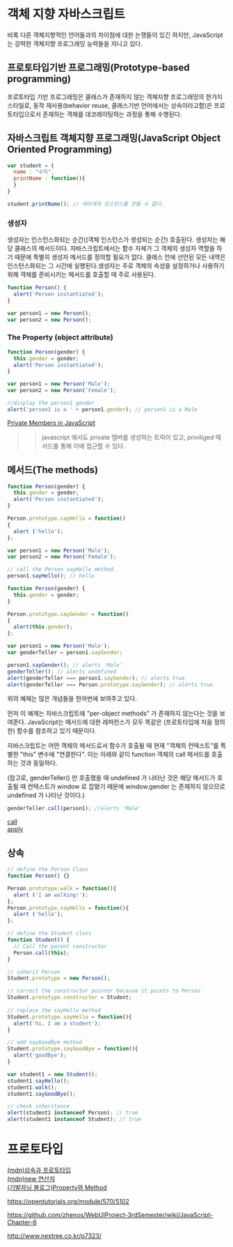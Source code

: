 # 객체 지향 자바스크립트
비록 다른 객체지향적인 언어들과의 차이점에 대한 논쟁들이 있긴 하지만, JavaScript는 강력한 객체지향 프로그래밍 능력들을 지니고 있다.
  
## 프로토타입기반 프로그래밍(Prototype-based programming)
프로토타입 기반 프로그래밍은 클래스가 존재하지 않는 객체지향 프로그래밍의 한가지 스타일로, 동작 재사용(behavior reuse, 클래스기반 언어에서는 상속이라고함)은 프로토타입으로서 존재하는 객체를 데코레이팅하는 과정을 통해 수행된다.

## 자바스크립트 객체지향 프로그래밍(JavaScript Object Oriented Programming)
```javascript
var student = {
  name : "수지",
  printName : function(){
  }
}

student.printName(); // 여러개의 인스턴스를 만들 수 없다.
```

### 생성자
생성자는 인스턴스화되는 순간((객체 인스턴스가 생성되는 순간) 호출된다. 생성자는 해당 클래스의 메서드이다. 자바스크립트에서는 함수 자체가 그 객체의 생성자 역할을 하기 때문에 특별히 생성자 메서드를 정의할 필요가 없다. 클래스 안에 선언된 모든 내역은 인스턴스화되는 그 시간에 실행된다.생성자는 주로 객체의 속성을 설정하거나 사용하기 위해 객체를 준비시키는 메서드를 호출할 때 주로 사용된다. 

```javascript
function Person() {
  alert('Person instantiated');
}

var person1 = new Person();
var person2 = new Person();
```

### The Property (object attribute)

```javascript
function Person(gender) {
  this.gender = gender;
  alert('Person instantiated');
}

var person1 = new Person('Male');
var person2 = new Person('Female');

//display the person1 gender
alert('person1 is a ' + person1.gender); // person1 is a Male
```
[Private Members in JavaScript](http://javascript.crockford.com/private.html)
>> javascript 에서도 private 멤버를 생성하는 트릭이 있고, priviliged 메서드를 통해 이에 접근할 수 있다.

## 메서드(The methods)
```javascript
function Person(gender) {
  this.gender = gender;
  alert('Person instantiated');
}

Person.prototype.sayHello = function()
{
  alert ('hello');
};

var person1 = new Person('Male');
var person2 = new Person('Female');

// call the Person sayHello method.
person1.sayHello(); // hello
```
```javascript
function Person(gender) {
  this.gender = gender;
}

Person.prototype.sayGender = function()
{
  alert(this.gender);
};

var person1 = new Person('Male');
var genderTeller = person1.sayGender;

person1.sayGender(); // alerts 'Male'
genderTeller(); // alerts undefined
alert(genderTeller === person1.sayGender); // alerts true
alert(genderTeller === Person.prototype.sayGender); // alerts true
```

위의 예제는 많은 개념들을 한꺼번에 보여주고 있다. 

먼저 이 예제는 자바스크립트에 "per-object methods" 가 존재하지 않는다는 것을 보여준다. JavaScript는 메서드에 대한 레퍼런스가 모두 똑같은 (프로토타입에 처음 정의한) 함수를 참조하고 있기 때문이다.
 
자바스크립트는 어떤 객체의 메서드로서 함수가 호출될 때 현재 "객체의 컨텍스트"를 특별한 "this" 변수에 "연결한다". 이는 아래와 같이 function 객체의 call 메서드를 호출하는 것과 동일하다.
 
(참고로, genderTeller() 만 호출했을 때 undefined 가 나타난 것은 해당 메서드가 호출될 때 컨텍스트가 window 로 잡혔기 때문에 window.gender 는 존재하지 않으므로 undefined 가 나타난 것이다.)

```javascript
genderTeller.call(person1); //alerts 'Male'
```  
  
[call](https://developer.mozilla.org/ko/docs/Web/JavaScript/Reference/Global_Objects/Function/call)  
[apply](https://developer.mozilla.org/ko/docs/Web/JavaScript/Reference/Global_Objects/Function/apply)  

## 상속
```javascript
// define the Person Class
function Person() {}

Person.prototype.walk = function(){
  alert ('I am walking!');
};
Person.prototype.sayHello = function(){
  alert ('hello');
};

// define the Student class
function Student() {
  // Call the parent constructor
  Person.call(this);
}

// inherit Person
Student.prototype = new Person();

// correct the constructor pointer because it points to Person
Student.prototype.constructor = Student;
 
// replace the sayHello method
Student.prototype.sayHello = function(){
  alert('hi, I am a student');
}

// add sayGoodBye method
Student.prototype.sayGoodBye = function(){
  alert('goodBye');
}

var student1 = new Student();
student1.sayHello();
student1.walk();
student1.sayGoodBye();

// check inheritance
alert(student1 instanceof Person); // true 
alert(student1 instanceof Student); // true
```

# 프로토타입

[(mdn)상속과 프로토타입](https://developer.mozilla.org/ko/docs/Web/JavaScript/Guide/Inheritance_and_the_prototype_chain)  
[(mdn)new 연산자](https://developer.mozilla.org/en-US/docs/Web/JavaScript/Reference/Operators/new)  
[(기발자님 블로그)Property와 Method](https://brunch.co.kr/@brunch92ny/17)


https://opentutorials.org/module/570/5102

https://github.com/zhenos/WebUIProject-3rdSemester/wiki/JavaScript-Chapter-6

http://www.nextree.co.kr/p7323/

